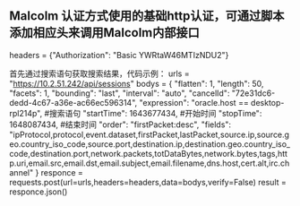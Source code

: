 

## Malcolm 认证方式使用的基础http认证，可通过脚本添加相应头来调用Malcolm内部接口

  headers = {"Authorization": "Basic YWRtaW46MTIzNDU2"}



首先通过搜索语句获取搜索结果，代码示例：
  urls = "https://10.2.51.242/api/sessions"
  bodys = {
    "flatten": 1,
    "length": 50,
    "facets": 1,
    "bounding": "last",
    "interval": "auto",
    "cancelId": "72e31dc6-dedd-4c67-a36e-ac66ec596314",
    "expression": "oracle.host == desktop-rpl214p",             #搜索语句
    "startTime": 1643677434,        #开始时间
    "stopTime": 1648087434,         #结束时间
    "order": "firstPacket:desc",
    "fields": "ipProtocol,protocol,event.dataset,firstPacket,lastPacket,source.ip,source.geo.country_iso_code,source.port,destination.ip,destination.geo.country_iso_code,destination.port,network.packets,totDataBytes,network.bytes,tags,http.uri,email.src,email.dst,email.subject,email.filename,dns.host,cert.alt,irc.channel"
    }
  responce = requests.post(url=urls,headers=headers,data=bodys,verify=False)
  result = responce.json()

